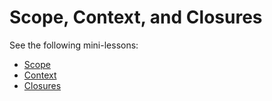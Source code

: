 # Scope, Context, and Closures

See the following mini-lessons:

* [Scope](scope.md)
* [Context](context.md)
* [Closures](closures.md)
